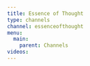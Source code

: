 ```yaml
---
title: Essence of Thought
type: channels
channel: essenceofthought
menu:
  main:
    parent: Channels
videos:
---
```

